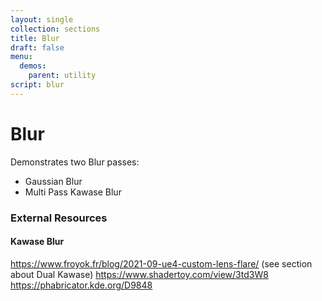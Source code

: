 ```yaml
---
layout: single
collection: sections
title: Blur
draft: false
menu:
  demos:
    parent: utility
script: blur
---
```


# Blur

Demonstrates two Blur passes:

- Gaussian Blur
- Multi Pass Kawase Blur

### External Resources

#### Kawase Blur

https://www.froyok.fr/blog/2021-09-ue4-custom-lens-flare/ (see section about Dual Kawase)
https://www.shadertoy.com/view/3td3W8
https://phabricator.kde.org/D9848
